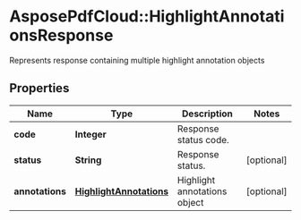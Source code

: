 ﻿# AsposePdfCloud::HighlightAnnotationsResponse
Represents response containing multiple highlight annotation objects

## Properties
Name | Type | Description | Notes
------------ | ------------- | ------------- | -------------
**code** | **Integer** | Response status code. | 
**status** | **String** | Response status. | [optional] 
**annotations** | [**HighlightAnnotations**](HighlightAnnotations.md) | Highlight annotations object | [optional] 


